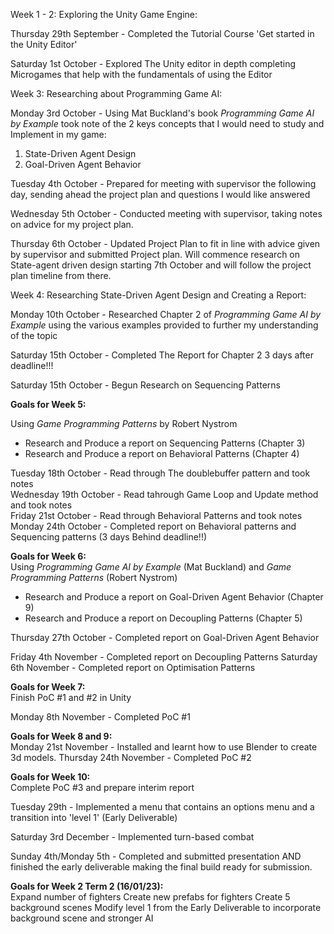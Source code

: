 Week 1 - 2:
Exploring the Unity Game Engine:

Thursday 29th September - Completed the Tutorial Course 'Get started in the Unity Editor'

Saturday 1st October - Explored The Unity editor in depth completing Microgames that help with the fundamentals of using the Editor

Week 3:
Researching about Programming Game AI:

Monday 3rd October - Using Mat Buckland's book *Programming Game AI by Example* took note of the 2 keys concepts that I would need to study and Implement in my game:
1. State-Driven Agent Design
2. Goal-Driven Agent Behavior

Tuesday 4th October - Prepared for meeting with supervisor the following day, sending ahead the project plan and questions I would like answered

Wednesday 5th October - Conducted meeting with supervisor, taking notes on advice for my project plan.

Thursday 6th October - Updated Project Plan to fit in line with advice given by supervisor and submitted Project plan. Will commence research on State-agent driven design starting 7th October and will follow the project plan timeline from there.

Week 4:
Researching State-Driven Agent Design and Creating a Report:

Monday 10th October - Researched Chapter 2 of *Programming Game AI by Example* using the various examples provided to further my understanding of the topic


Saturday 15th October - Completed The Report for Chapter 2     3 days after deadline!!!

Saturday 15th October - Begun Research on Sequencing Patterns

<b>Goals for Week 5:</b>

Using *Game Programming Patterns* by Robert Nystrom

- Research and Produce a report on Sequencing Patterns (Chapter 3)
- Research and Produce a report on Behavioral Patterns (Chapter 4)

Tuesday 18th October - Read through The doublebuffer pattern and took notes<br>
Wednesday 19th October - Read tahrough Game Loop and Update method and took notes<br>
Friday 21st October - Read through Behavioral Patterns and took notes<br>
Monday 24th October - Completed report on Behavioral patterns and Sequencing patterns (3 days Behind deadline!!)<br>

<b>Goals for Week 6:</b> <br>
Using  *Programming Game AI by Example* (Mat Buckland) and *Game Programming Patterns* (Robert Nystrom)<br>
- Research and Produce a report on Goal-Driven Agent Behavior (Chapter 9)
- Research and Produce a report on Decoupling Patterns (Chapter 5)

Thursday 27th October - Completed report on Goal-Driven Agent Behavior

Friday 4th November - Completed report on Decoupling Patterns
Saturday 6th November - Completed report on Optimisation Patterns

<b>Goals for Week 7:</b> <br>
Finish PoC #1 and #2 in Unity

Monday 8th November - Completed PoC #1

<b>Goals for Week 8 and 9:</b> <br>
Monday 21st November - Installed and learnt how to use Blender to create 3d models.
Thursday 24th November - Completed PoC #2 

<b>Goals for Week 10:</b> <br>
Complete PoC #3 and prepare interim report

Tuesday 29th - Implemented a menu that contains an options menu and a transition into  'level 1' (Early Deliverable)

Saturday 3rd December - Implemented turn-based combat

Sunday 4th/Monday 5th - Completed and submitted presentation AND finished the early deliverable making the final build ready for submission.

<b>Goals for Week 2 Term 2 (16/01/23):</b> <br>
Expand number of fighters
Create new prefabs for fighters
Create 5 background scenes
Modify level 1 from the Early Deliverable to incorporate background scene and stronger AI
